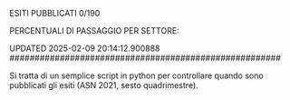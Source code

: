 ESITI PUBBLICATI 0/190 

PERCENTUALI DI PASSAGGIO PER SETTORE:

UPDATED 2025-02-09 20:14:12.900888
###################################################### 

Si tratta di un semplice script in python per controllare quando sono pubblicati gli esiti (ASN 2021, sesto quadrimestre).


